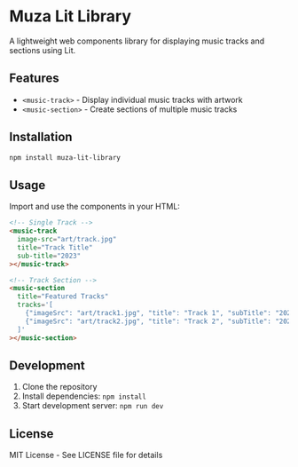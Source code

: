 # Muza Lit Library

A lightweight web components library for displaying music tracks and sections using Lit.

## Features

- `<music-track>` - Display individual music tracks with artwork
- `<music-section>` - Create sections of multiple music tracks

## Installation

```bash
npm install muza-lit-library
```

## Usage

Import and use the components in your HTML:

```html
<!-- Single Track -->
<music-track 
  image-src="art/track.jpg" 
  title="Track Title" 
  sub-title="2023"
></music-track>

<!-- Track Section -->
<music-section 
  title="Featured Tracks" 
  tracks='[
    {"imageSrc": "art/track1.jpg", "title": "Track 1", "subTitle": "2023"},
    {"imageSrc": "art/track2.jpg", "title": "Track 2", "subTitle": "2023"}
  ]'
></music-section>
```

## Development

1. Clone the repository
2. Install dependencies: `npm install`
3. Start development server: `npm run dev`

## License

MIT License - See LICENSE file for details
